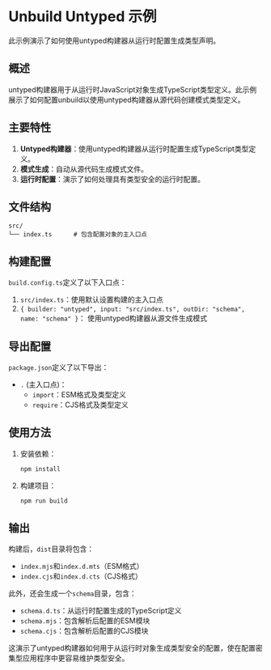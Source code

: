# Unbuild Untyped 示例

此示例演示了如何使用untyped构建器从运行时配置生成类型声明。

## 概述

untyped构建器用于从运行时JavaScript对象生成TypeScript类型定义。此示例展示了如何配置unbuild以使用untyped构建器从源代码创建模式类型定义。

## 主要特性

1. **Untyped构建器**：使用untyped构建器从运行时配置生成TypeScript类型定义。
2. **模式生成**：自动从源代码生成模式文件。
3. **运行时配置**：演示了如何处理具有类型安全的运行时配置。

## 文件结构

```
src/
└── index.ts      # 包含配置对象的主入口点
```

## 构建配置

`build.config.ts`定义了以下入口点：

1. `src/index.ts`：使用默认设置构建的主入口点
2. `{ builder: "untyped", input: "src/index.ts", outDir: "schema", name: "schema" }`：
   使用untyped构建器从源文件生成模式

## 导出配置

`package.json`定义了以下导出：

- `.` (主入口点)：
  - `import`：ESM格式及类型定义
  - `require`：CJS格式及类型定义

## 使用方法

1. 安装依赖：
   ```bash
   npm install
   ```

2. 构建项目：
   ```bash
   npm run build
   ```

## 输出

构建后，`dist`目录将包含：

- `index.mjs`和`index.d.mts`（ESM格式）
- `index.cjs`和`index.d.cts`（CJS格式）

此外，还会生成一个`schema`目录，包含：

- `schema.d.ts`：从运行时配置生成的TypeScript定义
- `schema.mjs`：包含解析后配置的ESM模块
- `schema.cjs`：包含解析后配置的CJS模块

这演示了untyped构建器如何用于从运行时对象生成类型安全的配置，使在配置密集型应用程序中更容易维护类型安全。
